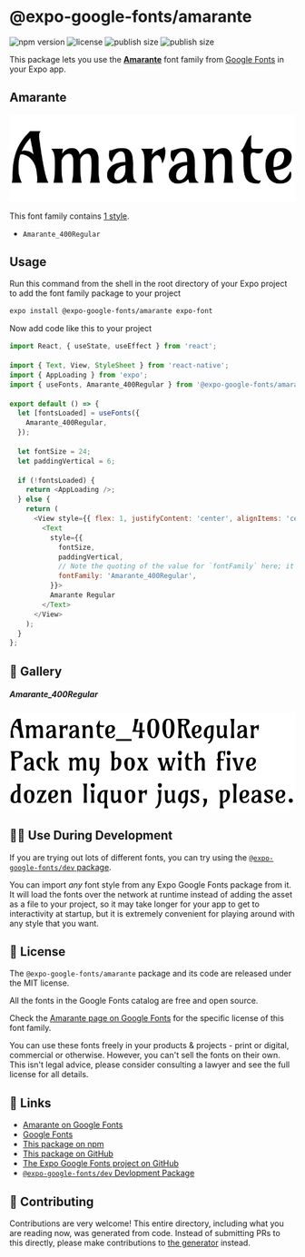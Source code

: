 # @expo-google-fonts/amarante

![npm version](https://flat.badgen.net/npm/v/@expo-google-fonts/amarante)
![license](https://flat.badgen.net/github/license/expo/google-fonts)
![publish size](https://flat.badgen.net/packagephobia/install/@expo-google-fonts/amarante)
![publish size](https://flat.badgen.net/packagephobia/publish/@expo-google-fonts/amarante)

This package lets you use the [**Amarante**](https://fonts.google.com/specimen/Amarante) font family from [Google Fonts](https://fonts.google.com/) in your Expo app.

## Amarante

![Amarante](./font-family.png)

This font family contains [1 style](#-gallery).

- `Amarante_400Regular`

## Usage

Run this command from the shell in the root directory of your Expo project to add the font family package to your project
```sh
expo install @expo-google-fonts/amarante expo-font
```

Now add code like this to your project
```js
import React, { useState, useEffect } from 'react';

import { Text, View, StyleSheet } from 'react-native';
import { AppLoading } from 'expo';
import { useFonts, Amarante_400Regular } from '@expo-google-fonts/amarante';

export default () => {
  let [fontsLoaded] = useFonts({
    Amarante_400Regular,
  });

  let fontSize = 24;
  let paddingVertical = 6;

  if (!fontsLoaded) {
    return <AppLoading />;
  } else {
    return (
      <View style={{ flex: 1, justifyContent: 'center', alignItems: 'center' }}>
        <Text
          style={{
            fontSize,
            paddingVertical,
            // Note the quoting of the value for `fontFamily` here; it expects a string!
            fontFamily: 'Amarante_400Regular',
          }}>
          Amarante Regular
        </Text>
      </View>
    );
  }
};

```

## 🔡 Gallery

##### Amarante_400Regular
![Amarante_400Regular](./Amarante_400Regular.ttf.png)


## 👩‍💻 Use During Development

If you are trying out lots of different fonts, you can try using the [`@expo-google-fonts/dev` package](https://github.com/expo/google-fonts/tree/master/font-packages/dev#readme).

You can import *any* font style from any Expo Google Fonts package from it. It will load the fonts
over the network at runtime instead of adding the asset as a file to your project, so it may take longer
for your app to get to interactivity at startup, but it is extremely convenient
for playing around with any style that you want.

## 📖 License

The `@expo-google-fonts/amarante` package and its code are released under the MIT license.

All the fonts in the Google Fonts catalog are free and open source.

Check the [Amarante page on Google Fonts](https://fonts.google.com/specimen/Amarante) for the specific license of this font family.

You can use these fonts freely in your products & projects - print or digital, commercial or otherwise. However, you can't sell the fonts on their own. This isn't legal advice, please consider consulting a lawyer and see the full license for all details.

## 🔗 Links

- [Amarante on Google Fonts](https://fonts.google.com/specimen/Amarante)
- [Google Fonts](https://fonts.google.com/)
- [This package on npm](https://www.npmjs.com/package/@expo-google-fonts/amarante)
- [This package on GitHub](https://github.com/expo/google-fonts/tree/master/font-packages/amarante)
- [The Expo Google Fonts project on GitHub](https://github.com/expo/google-fonts)
- [`@expo-google-fonts/dev` Devlopment Package](https://github.com/expo/google-fonts/tree/master/font-packages/dev)

## 🤝 Contributing

Contributions are very welcome! This entire directory, including what you are reading now, was generated from code. Instead of submitting PRs to this directly, please make contributions to [the generator](https://github.com/expo/google-fonts/tree/master/packages/generator) instead.
